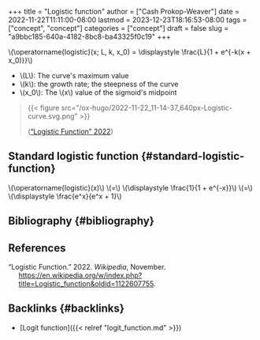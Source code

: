 +++
title = "Logistic function"
author = ["Cash Prokop-Weaver"]
date = 2022-11-22T11:11:00-08:00
lastmod = 2023-12-23T18:16:53-08:00
tags = ["concept", "concept"]
categories = ["concept"]
draft = false
slug = "a9bbc185-640a-4182-8bc8-ba43325f0c19"
+++

\\(\operatorname{logistic}(x; L, k, x\_0) = \displaystyle \frac{L}{1 + e^{-k(x + x\_0)}}\\)

-   \\(L\\): The curve's maximum value
-   \\(k\\): the growth rate; the steepness of the curve
-   \\(x\_0\\): The \\(x\\) value of the sigmoid's midpoint

> {{< figure src="/ox-hugo/2022-11-22_11-14-37_640px-Logistic-curve.svg.png" >}}
>
> (<a href="#citeproc_bib_item_1">“Logistic Function” 2022</a>)


## Standard logistic function {#standard-logistic-function}

\\(\operatorname{logistic}(x)\\) \\(=\\) \\(\displaystyle \frac{1}{1 + e^{-x}}\\) \\(=\\) \\(\displaystyle \frac{e^x}{e^x + 1}\\)


## Bibliography {#bibliography}

## References

<style>.csl-entry{text-indent: -1.5em; margin-left: 1.5em;}</style><div class="csl-bib-body">
  <div class="csl-entry"><a id="citeproc_bib_item_1"></a>“Logistic Function.” 2022. <i>Wikipedia</i>, November. <a href="https://en.wikipedia.org/w/index.php?title=Logistic_function&oldid=1122607755">https://en.wikipedia.org/w/index.php?title=Logistic_function&#38;oldid=1122607755</a>.</div>
</div>



## Backlinks {#backlinks}

-   [Logit function]({{< relref "logit_function.md" >}})
